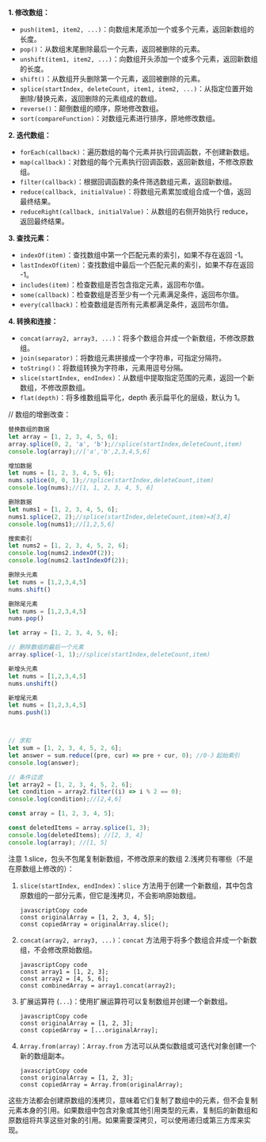 **1. 修改数组：**

- `push(item1, item2, ...)`：向数组末尾添加一个或多个元素，返回新数组的长度。
- `pop()`：从数组末尾删除最后一个元素，返回被删除的元素。
- `unshift(item1, item2, ...)`：向数组开头添加一个或多个元素，返回新数组的长度。
- `shift()`：从数组开头删除第一个元素，返回被删除的元素。
- `splice(startIndex, deleteCount, item1, item2, ...)`：从指定位置开始删除/替换元素，返回删除的元素组成的数组。
- `reverse()`：颠倒数组的顺序，原地修改数组。
- `sort(compareFunction)`：对数组元素进行排序，原地修改数组。

**2. 迭代数组：**

- `forEach(callback)`：遍历数组的每个元素并执行回调函数，不创建新数组。
- `map(callback)`：对数组的每个元素执行回调函数，返回新数组，不修改原数组。
- `filter(callback)`：根据回调函数的条件筛选数组元素，返回新数组。
- `reduce(callback, initialValue)`：将数组元素累加或组合成一个值，返回最终结果。
- `reduceRight(callback, initialValue)`：从数组的右侧开始执行 reduce，返回最终结果。

**3. 查找元素：**

- `indexOf(item)`：查找数组中第一个匹配元素的索引，如果不存在返回 -1。
- `lastIndexOf(item)`：查找数组中最后一个匹配元素的索引，如果不存在返回 -1。
- `includes(item)`：检查数组是否包含指定元素，返回布尔值。
- `some(callback)`：检查数组是否至少有一个元素满足条件，返回布尔值。
- `every(callback)`：检查数组是否所有元素都满足条件，返回布尔值。

**4. 转换和连接：**

- `concat(array2, array3, ...)`：将多个数组合并成一个新数组，不修改原数组。
- `join(separator)`：将数组元素拼接成一个字符串，可指定分隔符。
- `toString()`：将数组转换为字符串，元素用逗号分隔。
- `slice(startIndex, endIndex)`：从数组中提取指定范围的元素，返回一个新数组，不修改原数组。
- `flat(depth)`：将多维数组扁平化，depth 表示扁平化的层级，默认为 1。


// 数组的增删改查：

```javascript
替换数组的数据
let array = [1, 2, 3, 4, 5, 6];
array.splice(0, 2, 'a', 'b');//splice(startIndex,deleteCount,item)
console.log(array);//['a','b',2,3,4,5,6]

增加数据
let nums = [1, 2, 3, 4, 5, 6];
nums.splice(0, 0, 1);//splice(startIndex,deleteCount,item)
console.log(nums);//[1, 1, 2, 3, 4, 5, 6]

删除数据
let nums1 = [1, 2, 3, 4, 5, 6];
nums1.splice(2, 2);//splice(startIndex,deleteCount,item)=》[3,4]
console.log(nums1);//[1,2,5,6]

搜索索引
let nums2 = [1, 2, 3, 4, 5, 2, 6];
console.log(nums2.indexOf(2));
console.log(nums2.lastIndexOf(2));

删除头元素
let nums = [1,2,3,4,5]
nums.shift()

删除尾元素
let nums = [1,2,3,4,5]
nums.pop()

let array = [1, 2, 3, 4, 5, 6];

// 删除数组的最后一个元素
array.splice(-1, 1);//splice(startIndex,deleteCount,item)

新增头元素
let nums = [1,2,3,4,5]
nums.unshift()

新增尾元素
let nums = [1,2,3,4,5]
nums.push(1)



// 求和
let sum = [1, 2, 3, 4, 5, 2, 6];
let answer = sum.reduce((pre, cur) => pre + cur, 0); //0-》起始索引
console.log(answer);

// 条件过滤
let array2 = [1, 2, 3, 4, 5, 2, 6];
let condition = array2.filter((i) => i % 2 == 0);
console.log(condition);//[2,4,6]

const array = [1, 2, 3, 4, 5];

const deletedItems = array.splice(1, 3);
console.log(deletedItems); //[2, 3, 4]
console.log(array); //[1, 5]
```


注意
1.slice，包头不包尾复制新数组，不修改原来的数组
2.浅拷贝有哪些（不是在原数组上修改的）：
1. `slice(startIndex, endIndex)`：`slice` 方法用于创建一个新数组，其中包含原数组的一部分元素，但它是浅拷贝，不会影响原始数组。

   ```
   javascriptCopy code
   const originalArray = [1, 2, 3, 4, 5];
   const copiedArray = originalArray.slice();
   ```

2. `concat(array2, array3, ...)`：`concat` 方法用于将多个数组合并成一个新数组，不会修改原始数组。

   ```
   javascriptCopy code
   const array1 = [1, 2, 3];
   const array2 = [4, 5, 6];
   const combinedArray = array1.concat(array2);
   ```

3. 扩展运算符 (`...`)：使用扩展运算符可以复制数组并创建一个新数组。

   ```
   javascriptCopy code
   const originalArray = [1, 2, 3];
   const copiedArray = [...originalArray];
   ```

4. `Array.from(array)`：`Array.from` 方法可以从类似数组或可迭代对象创建一个新的数组副本。

   ```
   javascriptCopy code
   const originalArray = [1, 2, 3];
   const copiedArray = Array.from(originalArray);
   ```

这些方法都会创建原数组的浅拷贝，意味着它们复制了数组中的元素，但不会复制元素本身的引用。如果数组中包含对象或其他引用类型的元素，复制后的新数组和原数组将共享这些对象的引用。如果需要深拷贝，可以使用递归或第三方库来实现。
